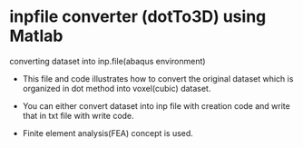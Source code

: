 # inpfile converter (dotTo3D) using Matlab
converting dataset into inp.file(abaqus environment)

- This file and code illustrates how to convert the original dataset which is organized in dot method into voxel(cubic) dataset.

- You can either convert dataset into inp file with creation code and write that in txt file with write code.

- Finite element analysis(FEA) concept is used. 


